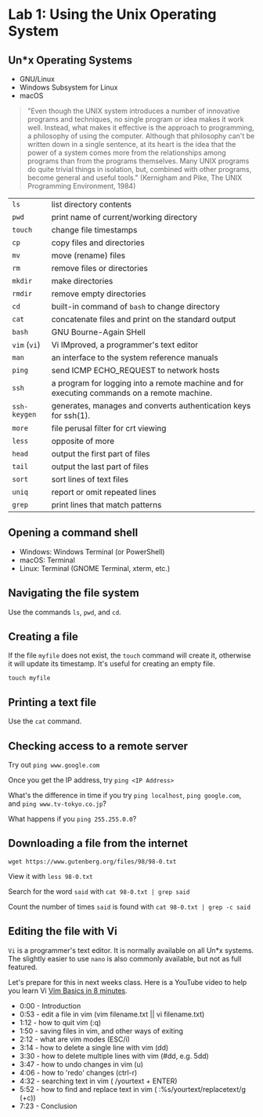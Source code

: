 # Lab 1: Using the Unix Operating System

## Un*x Operating Systems

* GNU/Linux
* Windows Subsystem for Linux
* macOS

> "Even though the UNIX system introduces a number of innovative programs and techniques, no single program or idea makes it work well. Instead, what makes it effective is the approach to programming, a philosophy of using the computer. Although that philosophy can't be written down in a single sentence, at its heart is the idea that the power of a system comes more from the relationships among programs than from the programs themselves. Many UNIX programs do quite trivial things in isolation, but, combined with other programs, become general and useful tools." (Kernigham and Pike, The UNIX Programming Environment, 1984)

|              |                                                                                             |
| :----------- | :------------------------------------------------------------------------------------------ |
| `ls`         | list directory contents                                                                     |
| `pwd`        | print name of current/working directory                                                     |
| `touch`      | change file timestamps                                                                      |
| `cp`         | copy files and directories                                                                  |
| `mv`         | move (rename) files                                                                         |
| `rm`         | remove files or directories                                                                 |
| `mkdir`      | make directories                                                                            |
| `rmdir`      | remove empty directories                                                                    |
| `cd`         | built-in command of `bash` to change directory                                              |
| `cat`        | concatenate files and print on the standard output                                          |
| `bash`       | GNU Bourne-Again SHell                                                                      |
| `vim` (`vi`) | Vi IMproved, a programmer's text editor                                                     |
| `man`        | an interface to the system reference manuals                                                |
| `ping`       | send ICMP ECHO_REQUEST to network hosts                                                     |
| `ssh`        | a program for logging into a remote machine and for executing commands on a remote machine. |
| `ssh-keygen` | generates, manages and converts authentication keys for ssh(1).                             |
| `more`       | file perusal filter for crt viewing                                                         |
| `less`       | opposite of more                                                                            |
| `head`       | output the first part of files                                                              |
| `tail`       | output the last part of files                                                               |
| `sort`       | sort lines of text files                                                                    |
| `uniq`       | report or omit repeated lines                                                               |
| `grep`       | print lines that match patterns                                                             |

## Opening a command shell

* Windows: Windows Terminal (or PowerShell)
* macOS: Terminal
* Linux: Terminal (GNOME Terminal, xterm, etc.)

## Navigating the file system

Use the commands `ls`, `pwd`, and `cd`.

## Creating a file

If the file `myfile` does not exist, the `touch` command will create it, otherwise it will update its timestamp. It's useful for creating an empty file.

`touch myfile`

## Printing a text file

Use the `cat` command.

## Checking access to a remote server

Try out `ping www.google.com`

Once you get the IP address, try `ping <IP Address>`

What's the difference in time if you try `ping localhost`, `ping google.com`, and `ping www.tv-tokyo.co.jp`?

What happens if you `ping 255.255.0.0`?

## Downloading a file from the internet

`wget https://www.gutenberg.org/files/98/98-0.txt`

View it with `less 98-0.txt`

Search for the word `said` with `cat 98-0.txt | grep said`

Count the number of times `said` is found with `cat 98-0.txt | grep -c said`

## Editing the file with Vi

`Vi` is a programmer's text editor. It is normally available on all Un*x systems. The slightly easier to use `nano` is also commonly available, but not as full featured.

Let's prepare for this in next weeks class. Here is a YouTube video to help you learn Vi [Vim Basics in 8 minutes](https://www.youtube.com/watch?v=ggSyF1SVFr4).

- 0:00 - Introduction
- 0:53 - edit a file in vim (vim filename.txt || vi filename.txt)
- 1:12 - how to quit vim (:q)
- 1:50 - saving files in vim, and other ways of exiting
- 2:12 - what are vim modes (ESC/i)
- 3:14 - how to delete a single line with vim (dd)
- 3:30 - how to delete multiple lines with vim (#dd, e.g. 5dd)
- 3:47 - how to undo changes in vim (u)
- 4:06 - how to 'redo' changes (ctrl-r)
- 4:32 - searching text in vim ( /yourtext + ENTER)
- 5:52 - how to find and replace text in vim ( :%s/yourtext/replacetext/g (+c))
- 7:23 - Conclusion
